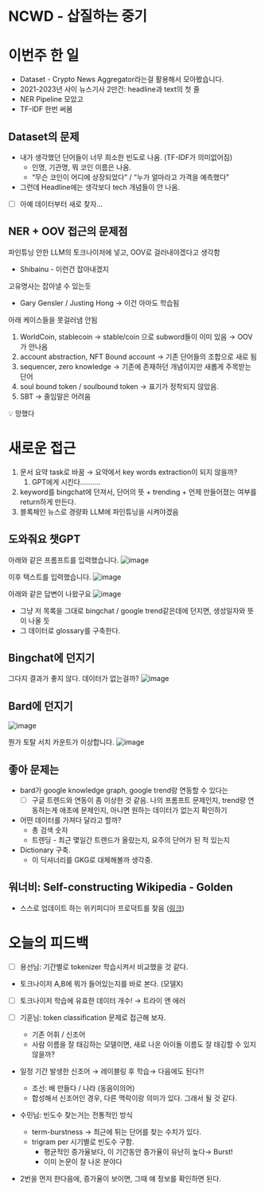 # NCWD - 삽질하는 중기

# 이번주 한 일

- Dataset - Crypto News Aggregator라는걸 활용해서 모아봤습니다.
- 2021-2023년 사이 뉴스기사 2만건: headline과 text의 첫 줄
- NER Pipeline 모았고
- TF-IDF 한번 써봄

## Dataset의 문제

- 내가 생각했던 단어들이 너무 희소한 빈도로 나옴.  (TF-IDF가 의미없어짐)
    - 인명, 기관명, 뭐 코인 이름은 나옴.
    - “무슨 코인이 어디에 상장되었다” / “누가 얼마라고 가격을 예측했다”
- 그런데 Headline에는 생각보다 tech 개념들이 안 나옴.
- [ ]  아예 데이터부터 새로 찾자…

## NER + OOV 접근의 문제점

파인튜닝 안한 LLM의 토크나이저에 넣고, OOV로 걸러내야겠다고 생각함

- Shibainu - 이런건 잡아내겠지

고유명사는 잡아낼 수 있는듯

- Gary Gensler / Justing Hong → 이건 아마도 학습됨

아래 케이스들을 못걸러냄 안됨

1. WorldCoin, stablecoin →  stable/coin 으로 subword들이 이미 있음 → OOV가 안나옴 
2. account abstraction, NFT Bound account → 기존 단어들의 조합으로 새로 됨
3. sequencer, zero knowledge → 기존에 존재하던 개념이지만 새롭게 주목받는 단어
4. soul bound token / soulbound token → 표기가 정착되지 않았음.
5. SBT → 줄임말은 어려움

<aside>
💡 망했다

</aside>

# 새로운 접근

1. 문서 요약 task로 바꿈 → 요약에서 key words extraction이 되지 않을까? 
    1. GPT에게 시킨다……….  
2. keyword를 bingchat에 던져서, 단어의 뜻 + trending + 언제 만들어졌는 여부를 return하게 만든다.  
3. 블록체인 뉴스로 경량화 LLM에 파인튜닝을 시켜야겠음 

## 도와줘요 챗GPT

아래와 같은 프롬프트를 입력했습니다. 
![image](https://github.com/springcoolers/weekly-presentation/assets/49356933/ddb969a3-5c33-4c00-b17b-79b30f426033)

이후 텍스트를 입력했습니다. 
![image](https://github.com/springcoolers/weekly-presentation/assets/49356933/4f9857cb-92f1-4d2e-8ade-b39b0766a52c)

아래와 같은 답변이 나왔구요
![image](https://github.com/springcoolers/weekly-presentation/assets/49356933/3e7fb33d-5246-48c6-b910-4e235b821f33)

- 그냥 저 목록을 그대로 bingchat / google trend같은데에 던지면, 생성일자와 뜻이 나올 듯
- 그 데이터로 glossary를 구축한다.

## Bingchat에 던지기

그다지 결과가 좋지 않다. 데이터가 없는걸까? 
![image](https://github.com/springcoolers/weekly-presentation/assets/49356933/97592832-d298-4bd1-831f-105eb0d43a77)


## Bard에 던지기

![image](https://github.com/springcoolers/weekly-presentation/assets/49356933/3b31d236-c530-4dc1-b60a-c0cabb5916b8)

뭔가 토탈 서치 카운트가 이상합니다. 
![image](https://github.com/springcoolers/weekly-presentation/assets/49356933/a1a3dc5a-f49b-4128-acd0-92a892902aa9)



## 좋아 문제는

- bard가 google knowledge graph, google trend랑 연동할 수 있다는
    - [ ]  구글 트렌드와 연동이 좀 이상한 것 같음. 나의 프롬프트 문제인지, trend랑 연동하는게 애초에 문제인지, 아니면 원하는 데이터가 없는지 확인하기
- 어떤 데이터를 가져다 달라고 할까?
    - 총 검색 숫자
    - 트렌딩 - 최근 몇일간 트렌드가 올랐는지, 요주의 단어가 된 적 있는지
- Dictionary 구축.
    - 이 딕셔너리를 GKG로 대체해볼까 생각중.

## 워너비: Self-constructing Wikipedia - Golden

- 스스로 업데이트 하는 위키피디아 프로덕트를 찾음 ([링크](https://golden.com/product/lists))

# 오늘의 피드백

- [ ]  용선님: 기간별로 tokenizer 학습시켜서 비교했을 것 같다.
- 토크나이저 A,B에 뭐가 들어있는지를 바로 본다. (모델X)
- [ ]  토크나이저 학습에 유효한 데이터 개수! → 트라이 앤 에러

- [ ]  기훈님: token classification 문제로 접근해 보자.
    - 기존 어휘 / 신조어
    - 사람 이름을 잘 태깅하는 모델이면, 새로 나온 아이돌 이름도 잘 태깅할 수 있지 않을까?

- 일정 기간 발생한 신조어 → 레이블링 후 학습→ 다음에도 된다?!
    - 조선: 배 만들다 / 나라 (동음이의어)
    - 합성해서 신조어인 경우, 다른 맥락이랑 의미가 있다. 그래서 될 것 같다.

- 수민님: 빈도수 찾는거는 전통적인 방식
    - term-burstness → 최근에 튀는 단어를 찾는 수치가 있다.
    - trigram per 시기별로 빈도수 구함.
        - 평균적인 증가율보다, 이 기간동안 증가율이 유난히 높다→ Burst!
        - 이미 논문이 잘 나온 분야다
- 2번을 먼저 한다음에, 증가율이 보이면, 그때 얘 정보를 확인하면 된다.
